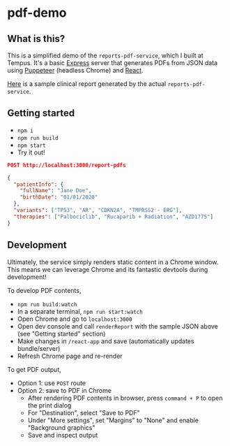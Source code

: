 # pdf-demo

## What is this?

This is a simplified demo of the `reports-pdf-service`, which I built at Tempus. It's a basic [Express](https://expressjs.com) server that generates PDFs from JSON data using [Puppeteer](https://developers.google.com/web/tools/puppeteer) (headless Chrome) and [React](https://reactjs.org).

[Here](https://www.tempus.com/wp-content/uploads/2019/06/Sample-Report_Anil_190521.pdf) is a sample clinical report generated by the actual `reports-pdf-service`.


## Getting started

- `npm i`
- `npm run build`
- `npm start`
- Try it out!

```json
POST http://localhost:3000/report-pdfs

{
  "patientInfo": {
    "fullName": "Jane Doe",
    "birthDate": "01/01/2020"
  },
  "variants": ["TP53", "AR", "CDKN2A", "TMPRSS2 - ERG"],
  "therapies": ["Palbociclib", "Rucaparib + Radiation", "AZD1775"]
}
```

## Development

Ultimately, the service simply renders static content in a Chrome window. This means we can leverage Chrome and its fantastic devtools during development!

To develop PDF contents,
- `npm run build:watch`
- In a separate terminal, `npm run start:watch`
- Open Chrome and go to `localhost:3000`
- Open dev console and call `renderReport` with the sample JSON above (see "Getting started" section)
- Make changes in `/react-app` and save (automatically updates bundle/server)
- Refresh Chrome page and re-render

To get PDF output,
- Option 1: use `POST` route
- Option 2: save to PDF in Chrome
  - After rendering PDF contents in browser, press `command + P` to open the print dialog
  - For "Destination", select "Save to PDF"
  - Under "More settings", set "Margins" to "None" and enable "Background graphics"
  - Save and inspect output
